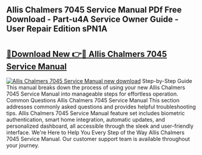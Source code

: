 ## Allis Chalmers 7045 Service Manual PDf Free Download - Part-u4A Service Owner Guide - User Repair Edition sPN1A

# <h2><a href="http://bc9239.oget.top/?id=Allis+Chalmers+7045+Service+Manual">🔗Download New 👉🔴 Allis Chalmers 7045 Service Manual</a></h2>

[![Allis Chalmers 7045 Service Manual new download](https://i.imgur.com/5g1atiW.png)](http://bc9239.oget.top/?id=Allis+Chalmers+7045+Service+Manual)
Step-by-Step Guide This manual breaks down the process of using your new Allis Chalmers 7045 Service Manual into manageable steps for effortless operation. Common Questions Allis Chalmers 7045 Service Manual This section addresses commonly asked questions and provides helpful troubleshooting tips. Allis Chalmers 7045 Service Manual feature set includes biometric authentication, smart home integration, automatic updates, and personalized dashboard, all accessible through the sleek and user-friendly interface. We're Here to Help You Every Step of the Way Allis Chalmers 7045 Service Manual. Our customer support team is available throughout your journey.
